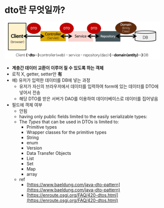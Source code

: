 # dto란 무엇일까?

![dto](dto.png)

- **계층간 데이터 교환이 이루어 질 수 있도록 하는 객체**
- 로직 X, getter, setter만 **有**
- 예) 유저가 입력한 데이터를 DB에 넣는 과정
    - 유저가 자신의 브라우저에서 데이터를 입력하여 form에 있는 데이터를 DTO에 넣어서 전송
    - 해당 DTO를 받은 서버가 DAO를 이용하여 데이터베이스로 데이터를 집어넣음
- 필드에 객체 여부
    - 안됨
    - having only public fields limited to the easily serializable types:
    - The *Types* that can be used in DTOs is limited to:
        - Primitive types
        - Wrapper classes for the primitive types
        - String
        - enum
        - Version
        - Data Transfer Objects
        - List
        - Set
        - Map
        - array
    - ref
        - [https://www.baeldung.com/java-dto-pattern](https://www.baeldung.com/java-dto-pattern)
        - [https://enroute.osgi.org/FAQ/420-dtos.html](https://enroute.osgi.org/FAQ/420-dtos.html)